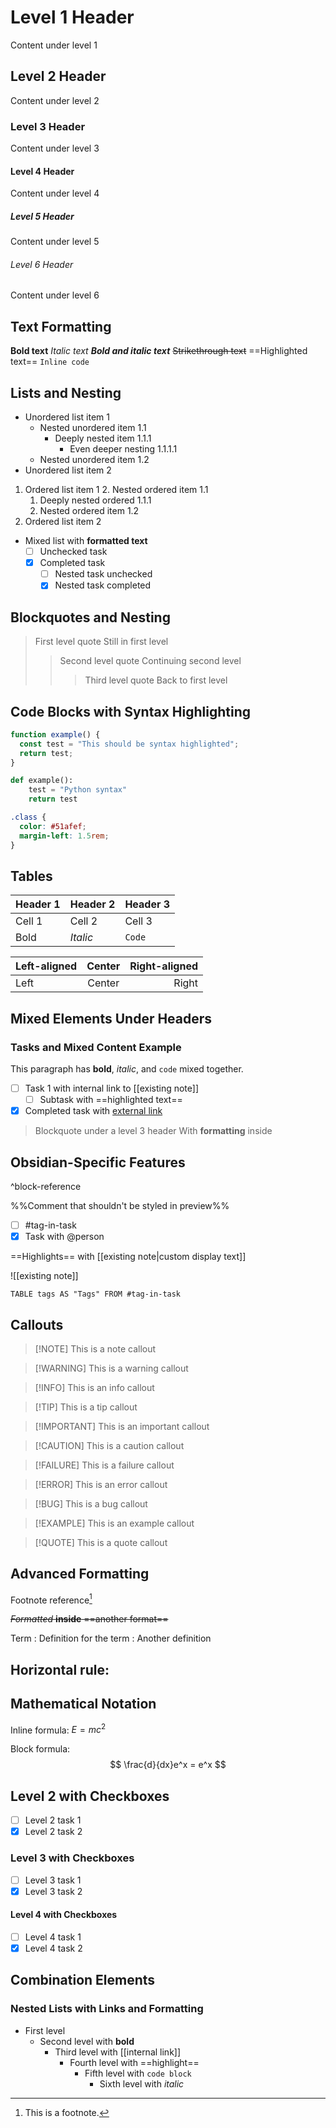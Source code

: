 # Level 1 Header
Content under level 1
## Level 2 Header
Content under level 2
### Level 3 Header
Content under level 3
#### Level 4 Header
Content under level 4
##### Level 5 Header
Content under level 5
###### Level 6 Header
Content under level 6
## Text Formatting

**Bold text**
*Italic text*
***Bold and italic text***
~~Strikethrough text~~
==Highlighted text==
`Inline code`

## Lists and Nesting

- Unordered list item 1
  - Nested unordered item 1.1
    - Deeply nested item 1.1.1
      - Even deeper nesting 1.1.1.1
  - Nested unordered item 1.2
- Unordered list item 2

1. Ordered list item 1
   2. Nested ordered item 1.1
      1. Deeply nested ordered 1.1.1
   3. Nested ordered item 1.2
4. Ordered list item 2

- Mixed list with **formatted text**
  - [ ] Unchecked task
  - [x] Completed task
    - [ ] Nested task unchecked
    - [x] Nested task completed

## Blockquotes and Nesting

> First level quote
> Still in first level
>> Second level quote
>> Continuing second level
>>> Third level quote
> Back to first level

## Code Blocks with Syntax Highlighting

```javascript
function example() {
  const test = "This should be syntax highlighted";
  return test;
}
````

```python
def example():
    test = "Python syntax"
    return test
```

```css
.class {
  color: #51afef;
  margin-left: 1.5rem;
}
```

## Tables

| Header 1 | Header 2 | Header 3 |
| -------- | -------- | -------- |
| Cell 1   | Cell 2   | Cell 3   |
| Bold     | _Italic_ | `Code`   |

| Left-aligned | Center | Right-aligned |
| :----------- | :----: | ------------: |
| Left         | Center |         Right |

## Mixed Elements Under Headers

### Tasks and Mixed Content Example

This paragraph has **bold**, _italic_, and `code` mixed together.

- [ ] Task 1 with internal link to [[existing note]]
    - [ ] Subtask with ==highlighted text==
- [x] Completed task with [external link](https://example.com/)

> Blockquote under a level 3 header With **formatting** inside

## Obsidian-Specific Features

^block-reference

%%Comment that shouldn't be styled in preview%%

- [ ] #tag-in-task
- [x] Task with @person

==Highlights== with [[existing note|custom display text]]

![[existing note]]

```dataview
TABLE tags AS "Tags" FROM #tag-in-task
```

## Callouts

> [!NOTE] This is a note callout

> [!WARNING] This is a warning callout

> [!INFO] This is an info callout

> [!TIP] This is a tip callout

> [!IMPORTANT] This is an important callout

> [!CAUTION] This is a caution callout

> [!FAILURE] This is a failure callout

> [!ERROR] This is an error callout

> [!BUG] This is a bug callout

> [!EXAMPLE] This is an example callout

> [!QUOTE] This is a quote callout

## Advanced Formatting

Footnote reference[^1]

[^1]: This is a footnote.

~~_Formatted_ **inside** ==another format==~~

Term : Definition for the term : Another definition

## Horizontal rule:

## Mathematical Notation

Inline formula: $E = mc^2$

Block formula: $$ \frac{d}{dx}e^x = e^x $$

## Level 2 with Checkboxes

- [ ] Level 2 task 1
- [x] Level 2 task 2

### Level 3 with Checkboxes

- [ ] Level 3 task 1
- [x] Level 3 task 2

#### Level 4 with Checkboxes

- [ ] Level 4 task 1
- [x] Level 4 task 2

## Combination Elements

### Nested Lists with Links and Formatting

- First level
    - Second level with **bold**
        - Third level with [[internal link]]
            - Fourth level with ==highlight==
                - Fifth level with `code block`
                    - Sixth level with _italic_
